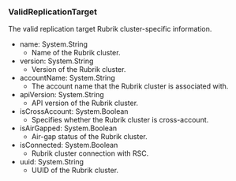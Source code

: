 ### ValidReplicationTarget
The valid replication target Rubrik cluster-specific information.

- name: System.String
  - Name of the Rubrik cluster.
- version: System.String
  - Version of the Rubrik cluster.
- accountName: System.String
  - The account name that the Rubrik cluster is associated with.
- apiVersion: System.String
  - API version of the Rubrik cluster.
- isCrossAccount: System.Boolean
  - Specifies whether the Rubrik cluster is cross-account.
- isAirGapped: System.Boolean
  - Air-gap status of the Rubrik cluster.
- isConnected: System.Boolean
  - Rubrik cluster connection with RSC.
- uuid: System.String
  - UUID of the Rubrik cluster.

